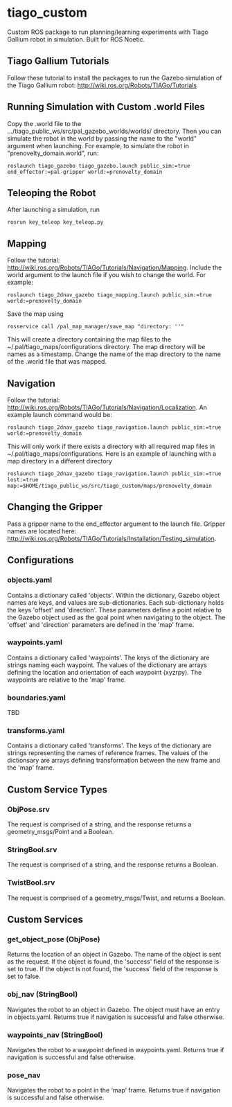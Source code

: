 # tiago_custom
Custom ROS package to run planning/learning experiments with Tiago Gallium robot in simulation. Built for ROS Noetic.

## Tiago Gallium Tutorials
Follow these tutorial to install the packages to run the Gazebo simulation of the Tiago Gallium robot: http://wiki.ros.org/Robots/TIAGo/Tutorials

## Running Simulation with Custom .world Files
Copy the .world file to the .../tiago_public_ws/src/pal_gazebo_worlds/worlds/ directory. Then you can simulate the robot in the world by passing the name to the "world" argument when launching. For example, to simulate the robot in "prenovelty_domain.world", run:

```
roslaunch tiago_gazebo tiago_gazebo.launch public_sim:=true end_effector:=pal-gripper world:=prenovelty_domain
``` 

## Teleoping the Robot
After launching a simulation, run

```
rosrun key_teleop key_teleop.py
```

## Mapping
Follow the tutorial: http://wiki.ros.org/Robots/TIAGo/Tutorials/Navigation/Mapping. Include the world argument to the launch file if you wish to change the world. For example: 

```
roslaunch tiago_2dnav_gazebo tiago_mapping.launch public_sim:=true world:=prenovelty_domain
```

Save the map using 

```
rosservice call /pal_map_manager/save_map "directory: ''"
```

This will create a directory containing the map files to the ~/.pal/tiago_maps/configurations directory. The map directory will be names as a timestamp. Change the name of the map directory to the name of the .world file that was mapped.

## Navigation
Follow the tutorial: http://wiki.ros.org/Robots/TIAGo/Tutorials/Navigation/Localization. An example launch command would be: 

```
roslaunch tiago_2dnav_gazebo tiago_navigation.launch public_sim:=true world:=prenovelty_domain
```

This will only work if there exists a directory with all required map files in ~/.pal/tiago_maps/configurations. Here is an example of launching with a map directory in a different directory

```
roslaunch tiago_2dnav_gazebo tiago_navigation.launch public_sim:=true lost:=true map:=$HOME/tiago_public_ws/src/tiago_custom/maps/prenovelty_domain
```

## Changing the Gripper
Pass a gripper name to the end_effector argument to the launch file. Gripper names are located here: http://wiki.ros.org/Robots/TIAGo/Tutorials/Installation/Testing_simulation.

## Configurations
### objects.yaml
Contains a dictionary called 'objects'. Within the dictionary, Gazebo object names are keys, and values are sub-dictionaries. Each sub-dictionary holds the keys 'offset' and 'direction'. These parameters define a point relative to the Gazebo object used as the goal point when navigating to the object. The 'offset' and 'direction' parameters are defined in the 'map' frame.

### waypoints.yaml
Contains a dictionary called 'waypoints'. The keys of the dictionary are strings naming each waypoint. The values of the dictionary are arrays defining the location and orientation of each waypoint (xyzrpy). The waypoints are relative to the 'map' frame.

### boundaries.yaml
TBD

### transforms.yaml
Contains a dictionary called 'transforms'. The keys of the dictionary are strings representing the names of reference frames. The values of the dictionsary are arrays defining transformation between the new frame and the 'map' frame.

## Custom Service Types
### ObjPose.srv
The request is comprised of a string, and the response returns a geometry_msgs/Point and a Boolean.

### StringBool.srv
The request is comprised of a string, and the response returns a Boolean.

### TwistBool.srv
The request is comprised of a geometry_msgs/Twist, and returns a Boolean.

## Custom Services
### get_object_pose (ObjPose)
Returns the location of an object in Gazebo. The name of the object is sent as the request. If the object is found, the 'success' field of the response is set to true. If the object is not found, the 'success' field of the response is set to false.

### obj_nav (StringBool)
Navigates the robot to an object in Gazebo. The object must have an entry in objects.yaml. Returns true if navigation is successful and false otherwise.

### waypoints_nav (StringBool)
Navigates the robot to a waypoint defined in waypoints.yaml. Returns true if navigation is successful and false otherwise.

### pose_nav
Navigates the robot to a point in the ‘map’ frame.  Returns true if navigation is successful and false otherwise.

